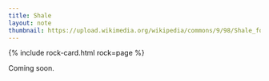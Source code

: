 ```yaml
---
title: Shale
layout: note
thumbnail: https://upload.wikimedia.org/wikipedia/commons/9/98/Shale_formation%2C_Marble_Canyon%2C_Kootenay_National_Park%2C_British_Columbia%2C_2025-07-11.jpg
---
```

{% include rock-card.html rock=page %}

Coming soon.
